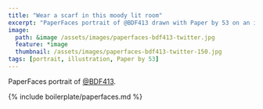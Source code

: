 ```yaml
---
title: "Wear a scarf in this moody lit room"
excerpt: "PaperFaces portrait of @BDF413 drawn with Paper by 53 on an iPad."
image: 
  path: &image /assets/images/paperfaces-bdf413-twitter.jpg 
  feature: *image
  thumbnail: /assets/images/paperfaces-bdf413-twitter-150.jpg
tags: [portrait, illustration, Paper by 53]
---
```


PaperFaces portrait of [@BDF413](https://twitter.com/BDF413).

{% include boilerplate/paperfaces.md %}
